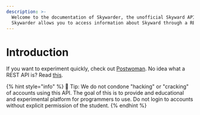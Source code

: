 ```yaml
---
description: >-
  Welcome to the documentation of Skywarder, the unofficial Skyward API!
  Skywarder allows you to access information about Skyward through a REST API.
---
```


# Introduction

If you want to experiment quickly, check out [Postwoman](https://postwoman.io/?method=GET&url=https://api.skywarder.cf/&path=/v1/report?username=&password=&auth=Bearer%20Token&params=%5B%7B%22key%22:%22username%22,%22value%22:%22%22%7D,%7B%22key%22:%22password%22,%22value%22:%22%22%7D%5D&rawParams=%7B%7D). No idea what a REST API is? Read [this](https://www.smashingmagazine.com/2018/01/understanding-using-rest-api/).

{% hint style="info" %}
🧙 Tip: We do not condone "hacking" or "cracking" of accounts using this API. The goal of this is to provide and educational and experimental platform for programmers to use. Do not login to accounts without explicit permission of the student.
{% endhint %}



